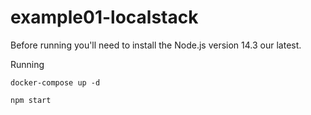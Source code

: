 # example01-localstack

Before running you'll need to install the Node.js version 14.3 our latest.

Running

`docker-compose up -d`

`npm start`